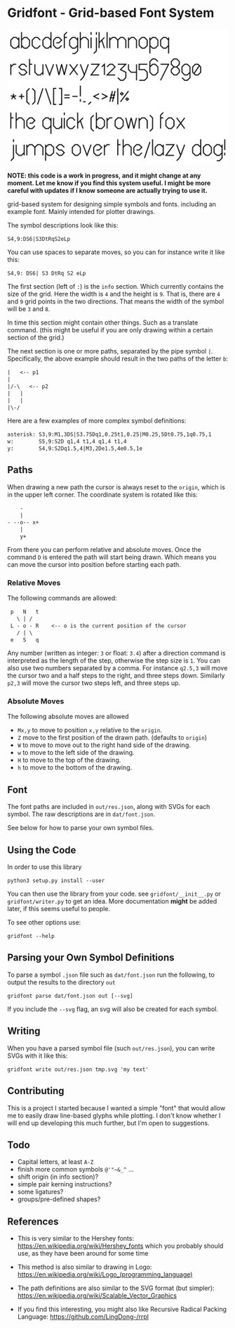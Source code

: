 # Gridfont - Grid-based Font System

![font sample](img/font.svg)

**NOTE: this code is a work in progress, and it might change at any moment.
Let me know if you find this system useful. I might be more careful with
updates if I know someone are actually trying to use it.**

grid-based system for designing simple symbols and fonts. including an example
font. Mainly intended for plotter drawings.

The symbol descriptions look like this:

    S4,9:DS6|S3DtRqS2eLp

You can use spaces to separate moves, so you can for instance write it like this:

    S4,9: DS6| S3 DtRq S2 eLp

The first section (left of `:`) is the `info` section. Which currently contains
the size of the grid. Here the width is `4` and the height is `9`. That is,
there are `4` and `9` grid points in the two directions. That means the width
of the symbol will be `3` and `8`.

In time this section might contain other things. Such as a translate command.
(this might be useful if you are only drawing within a certain section of the
grid.)

The next section is one or more paths, separated by the pipe symbol `|`.
Specifically, the above example should result in the two paths of the letter
`b`:

    |   <-- p1
    |
    |/-\   <-- p2
    |   |
    |   |
    |\-/

Here are a few examples of more complex symbol definitions:

    asterisk: S3,9:M1,3DS|S3.75Dq1,0.25t1,0.25|M0.25,5Dt0.75,1q0.75,1
    w:        S5,9:S2D q1,4 t1,4 q1,4 t1,4
    y:        S4,9:S2Dq1.5,4|M3,2De1.5,4e0.5,1e


## Paths

When drawing a new path the cursor is always reset to the `origin`, which is in
the upper left corner. The coordinate system is rotated like this:

        -
        |
    - --o-- x+
        |
        y+

From there you can perform relative and absolute moves. Once the command `D` is
entered the path will start being drawn. Which means you can move the cursor
into position before starting each path.


### Relative Moves

The following commands are allowed:

     p   N   t
       \ | /
     L - o - R    <-- o is the current position of the cursor
       / | \
     e   S   q

Any number (written as integer: `3` or float: `3.4`) after a direction command
is interpreted as the length of the step, otherwise the step size is `1`. You
can also use two numbers separated by a comma. For instance `q2.5,3` will move
the cursor two and a half steps to the right, and three steps down. Similarly
`p2,3` will move the cursor two steps left, and three steps up.


### Absolute Moves

The following absolute moves are allowed

  - `Mx,y` to move to position `x,y` relative to the `origin`.
  - `Z` move to the first position of the drawn path. (defaults to `origin`)
  - `W` to move to move out to the right hand side of the drawing.
  - `w` to move to the left side of the drawing.
  - `H` to move to the top of the drawing.
  - `h` to move to the bottom of the drawing.


## Font

The font paths are included in `out/res.json`, along with SVGs for each symbol.
The raw descriptions are in `dat/font.json`.

See below for how to parse your own symbol files.


## Using the Code

In order to use this library

    python3 setup.py install --user

You can then use the library from your code. see `gridfont/__init__.py` or
`gridfont/writer.py` to get an idea. More documentation **might** be added
later, if this seems useful to people.

To see other options use:

    gridfont --help


## Parsing your Own Symbol Definitions

To parse a symbol `.json` file such as `dat/font.json` run the following, to
output the results to the directory `out`

    gridfont parse dat/font.json out [--svg]

If you include the `--svg` flag, an svg will also be created for each symbol.


## Writing

When you have a parsed symbol file (such `out/res.json`), you can write SVGs
with it like this:

    gridfont write out/res.json tmp.svg 'my text'


## Contributing

This is a project I started because I wanted a simple "font" that would allow
me to easily draw line-based glyphs while plotting. I don't know whether I will
end up developing this much further, but I'm open to suggestions.


## Todo

 - Capital letters, at least `A-Z`
 - finish more common symbols `@'"~&_^` ...
 - shift origin (in info section)?
 - simple pair kerning instructions?
 - some ligatures?
 - groups/pre-defined shapes?


## References

 - This is very similar to the Hershey fonts:
   https://en.wikipedia.org/wiki/Hershey_fonts which you probably should use,
   as they have been around for some time

 - This method is also similar to drawing in Logo:
   https://en.wikipedia.org/wiki/Logo_(programming_language)

 - The path definitions are also similar to the SVG format (but simpler):
   https://en.wikipedia.org/wiki/Scalable_Vector_Graphics

 - If you find this interesting, you might also like Recursive Radical Packing
   Language: https://github.com/LingDong-/rrpl

